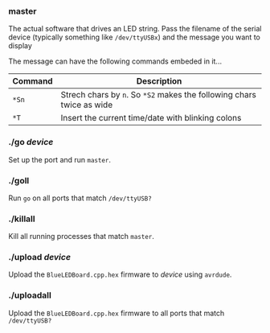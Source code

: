 ### master

The actual software that drives an LED string. Pass the filename of the serial device (typically something like `/dev/ttyUSBx`) and the message you want to display

The message can have the following commands embeded in it...

Command | Description
---|---
`*Sn` | Strech chars by `n`. So `*S2` makes the following chars twice as wide
`*T`| Insert the current time/date with blinking colons

### ./go _device_

Set up the port and run `master`.

### ./goll

Run `go` on all ports that match `/dev/ttyUSB?`

### ./killall

Kill all running processes that match `master`.

### ./upload _device_

Upload the `BlueLEDBoard.cpp.hex` firmware to _device_ using `avrdude`.

### ./uploadall

Upload the `BlueLEDBoard.cpp.hex` firmware to all ports that match `/dev/ttyUSB?`

